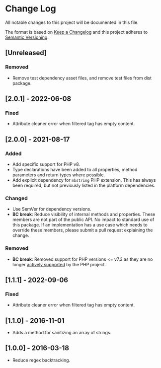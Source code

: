 # Change Log
All notable changes to this project will be documented in this file.

The format is based on [Keep a Changelog](http://keepachangelog.com/)
and this project adheres to [Semantic Versioning](http://semver.org/).

## [Unreleased]
### Removed
- Remove test dependency asset files, and remove test files from dist package. 

## [2.0.1] - 2022-06-08
### Fixed
- Attribute cleaner error when filtered tag has empty content.

## [2.0.0] - 2021-08-17
### Added
- Add specific support for PHP v8.
- Type declarations have been added to all properties, method parameters and
  return types where possible.
- Add explicit dependency for `mbstring` PHP extension. This has always been
  required, but not previously listed in the platform dependencies.
### Changed
- Use SemVer for dependency versions.
- **BC break**: Reduce visibility of internal methods and properties. These
  members are not part of the public API. No impact to standard use of this
  package. If an implementation has a use case which needs to override these
  members, please submit a pull request explaining the change.
### Removed
- **BC break**: Removed support for PHP versions <= v7.3 as they are no longer
  [actively supported](https://php.net/supported-versions.php) by the PHP project.

## [1.1.1] - 2022-09-06
### Fixed
- Attribute cleaner error when filtered tag has empty content.

## [1.1.0] - 2016-11-01
- Adds a method for sanitizing an array of strings.

## [1.0.0] - 2016-03-18
- Reduce regex backtracking.
